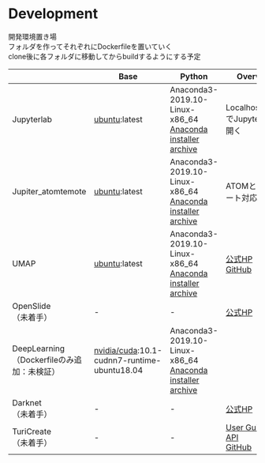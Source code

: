 # Development
開発環境置き場 \
フォルダを作ってそれぞれにDockerfileを置いていく \
clone後に各フォルダに移動してからbuildするようにする予定

|                                                | Base                                                                                | Python                                                                                             | Overview                                                                                                                                                                 | 
| ---------------------------------------------- | ----------------------------------------------------------------------------------- | -------------------------------------------------------------------------------------------------- | ------------------------------------------------------------------------------------------------------------------------------------------------------------------------ | 
| Jupyterlab                                     | [ubuntu](https://hub.docker.com/_/ubuntu):latest                                    | Anaconda3-2019.10-Linux-x86_64<br>[Anaconda installer archive](https://repo.anaconda.com/archive/) | Localhost:8888でJupyterlabが開く                                                                                                                                         | 
| Jupiter_atomtemote                             | [ubuntu](https://hub.docker.com/_/ubuntu):latest                                    | Anaconda3-2019.10-Linux-x86_64<br>[Anaconda installer archive](https://repo.anaconda.com/archive/) | ATOMとのリモート対応                                                                                                                                                     | 
| UMAP                                           | [ubuntu](https://hub.docker.com/_/ubuntu):latest                                    | Anaconda3-2019.10-Linux-x86_64<br>[Anaconda installer archive](https://repo.anaconda.com/archive/) | [公式HP](https://umap-learn.readthedocs.io/en/latest/index.html)<br>[GitHub](https://github.com/lmcinnes/umap)                                                           | 
| OpenSlide<br>（未着手）                        | -                                                                                   | -                                                                                                  | [公式HP](https://openslide.org)                                                                                                                                          | 
| DeepLearning<br>（Dockerfileのみ追加：未検証） | [nvidia/cuda](https://hub.docker.com/r/nvidia/cuda):10.1-cudnn7-runtime-ubuntu18.04 | Anaconda3-2019.10-Linux-x86_64<br>[Anaconda installer archive](https://repo.anaconda.com/archive/) |                                                                                                                                                                          | 
| Darknet<br>（未着手）                          | -                                                                                   | -                                                                                                  | [公式HP](https://pjreddie.com/darknet/)                                                                                                                                  | 
| TuriCreate<br>（未着手）                       | -                                                                                   | -                                                                                                  | [User Guide](https://apple.github.io/turicreate/docs/userguide/)<br>[API](https://apple.github.io/turicreate/docs/api/)<br>[GitHub](https://github.com/apple/turicreate) | 
